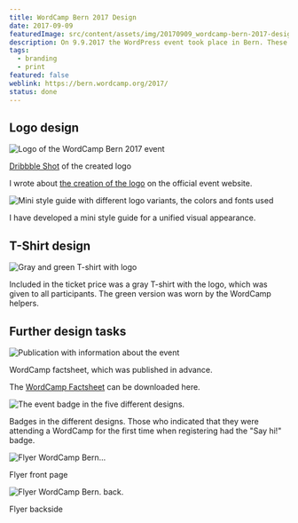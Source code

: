 ```yaml
---
title: WordCamp Bern 2017 Design
date: 2017-09-09
featuredImage: src/content/assets/img/20170909_wordcamp-bern-2017-design.jpg
description: On 9.9.2017 the WordPress event took place in Bern. These events are called WordCamp and take place worldwide with the open source community. I was part of the organizing team and was allowed to design the logo, t-shirts, batches and more.
tags:
  - branding
  - print
featured: false
weblink: https://bern.wordcamp.org/2017/
status: done
---
```

## Logo design

![Logo of the WordCamp Bern 2017 event](../../assets/img/20170909_wordcamp-bern-2017-design_1.jpg)

[Dribbble Shot](https://dribbble.com/shots/4264624-WordCamp-Bern-2017) of the created logo

I wrote about [the creation of the logo](https://2017.bern.wordcamp.org/2017/06/the-story-of-the-wordcamp-bern-logo/) on the official event website.

![Mini style guide with different logo variants, the colors and fonts used](../../assets/img/20170909_wordcamp-bern-2017-design_2.jpg)

I have developed a mini style guide for a unified visual appearance.

## T-Shirt design

![Gray and green T-shirt with logo](../../assets/img/20170909_wordcamp-bern-2017-design_3.jpg)

Included in the ticket price was a gray T-shirt with the logo, which was given to all participants. The green version was worn by the WordCamp helpers.

## Further design tasks

![Publication with information about the event](../../assets/img/20170909_wordcamp-bern-2017-design_4.jpg)

WordCamp factsheet, which was published in advance.

The [WordCamp Factsheet](https://2017.bern.wordcamp.org/files/2017/04/factsheet_wcbern.pdf) can be downloaded here.

![The event badge in the five different designs](../../assets/img/20170909_wordcamp-bern-2017-design_5.png).

Badges in the different designs. Those who indicated that they were attending a WordCamp for the first time when registering had the "Say hi!" badge.

![Flyer WordCamp Bern...](../../assets/img/20170909_wordcamp-bern-2017-design_6.jpg)

Flyer front page

![Flyer WordCamp Bern. back.](../../assets/img/20170909_wordcamp-bern-2017-design_7.jpg)

Flyer backside
